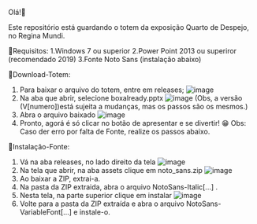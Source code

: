 Olá!👋 

Este repositório está guardando o totem da exposição Quarto de Despejo, no Regina Mundi.

📌Requisitos:
1.Windows 7 ou superior
2.Power Point 2013 ou superiror (recomendado 2019)
3.Fonte Noto Sans (instalação abaixo)

📌Download-Totem:
1. Para baixar o arquivo do totem, entre em releases;
![image](https://github.com/festtone/xpqddrm/assets/167247036/f9b99568-2286-4705-b236-3e707a7e7707)
2. Na aba que abrir, selecione boxalready.pptx
![image](https://github.com/festtone/xpqddrm/assets/167247036/8d52ddcd-9e3d-49a5-b5ec-10b1c804e69f)
(Obs, a versão (V[numero])está sujeita a mudanças, mas os passos são os mesmos.)
4. Abra o arquivo baixado
![image](https://github.com/festtone/xpqddrm/assets/167247036/f5dfeb26-3589-499d-a589-28e995de11ec)
5. Pronto, agorá é só clicar no botão de apresentar e se divertir! 😁
Obs: Caso der erro por falta de Fonte, realize os passos abaixo.

📌Instalação-Fonte:
1. Vá na aba releases, no lado direito da tela
![image](https://github.com/festtone/xpqddrm/assets/167247036/f9b99568-2286-4705-b236-3e707a7e7707)
2. Na tela que abrir, na aba assets clique em noto_sans.zip
![image](https://github.com/festtone/xpqddrm/assets/167247036/bb1144dd-ef86-41b3-922e-71d7bdbe07a2)
3. Ao baixar a ZIP, extrai-a.
4. Na pasta da ZIP extraida, abra o arquivo NotoSans-Italic[...] .
5. Nesta tela, na parte superior clique em instalar
![image](https://github.com/festtone/xpqddrm/assets/167247036/5463011c-3aee-48fd-af96-8f25ed16277c)
7. Volte para a pasta da ZIP extraída e abra o arquivo NotoSans-VariableFont[...] e instale-o.
   
